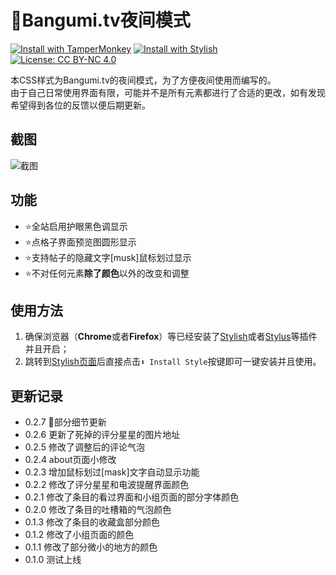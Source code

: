 # 🌙Bangumi.tv夜间模式  
[![Install with TamperMonkey](https://img.shields.io/badge/Install%20with-TamperMonkey-00adad.svg)][Install with TamperMonkey]
[![Install with Stylish](https://img.shields.io/badge/Install%20with-Stylish-00adad.svg)][Install with Stylish]
[![License: CC BY-NC 4.0](https://img.shields.io/badge/License-CC%20BY--NC%204.0-lightgrey.svg)](https://creativecommons.org/licenses/by-nc/4.0/)  

本CSS样式为Bangumi.tv的夜间模式，为了方便夜间使用而编写的。    
由于自己日常使用界面有限，可能并不是所有元素都进行了合适的更改，如有发现希望得到各位的反馈以便后期更新。  

## 截图  
![截图](https://userstyles.org/style_screenshots/139310_after.jpeg?r=1545484596)  


## 功能  

- ⭐全站启用护眼黑色调显示
- ⭐点格子界面预览图圆形显示
- ⭐支持帖子的隐藏文字[musk]鼠标划过显示
- ⭐不对任何元素**除了颜色**以外的改变和调整



## 使用方法  

1. 确保浏览器（**Chrome**或者**Firefox**）等已经安装了[Stylish](https://chrome.google.com/webstore/detail/stylish-custom-themes-for/fjnbnpbmkenffdnngjfgmeleoegfcffe?utm_source=chrome-ntp-icon)或者[Stylus](https://chrome.google.com/webstore/detail/stylus/clngdbkpkpeebahjckkjfobafhncgmne?utm_source=chrome-ntp-icon)等插件并且开启；
2. 跳转到[Stylish页面](https://userstyles.org/styles/139310/bangumi-tv)后直接点击`⬇ Install Style`按键即可一键安装并且使用。  



## 更新记录  
- 0.2.7 👑部分细节更新  
- 0.2.6 更新了死掉的评分星星的图片地址  
- 0.2.5 修改了调整后的评论气泡  
- 0.2.4 about页面小修改  
- 0.2.3 增加鼠标划过[mask]文字自动显示功能  
- 0.2.2 修改了评分星星和电波提醒界面颜色  
- 0.2.1 修改了条目的看过界面和小组页面的部分字体颜色  
- 0.2.0 修改了条目的吐槽箱的气泡颜色  
- 0.1.3 修改了条目的收藏盒部分颜色  
- 0.1.2 修改了小组页面的颜色  
- 0.1.1 修改了部分微小的地方的颜色  
- 0.1.0 测试上线  


[Install with TamperMonkey]: https://userstyles.org/styles/userjs/139310/bangumi-tv.user.js
[Install with Stylish]: https://userstyles.org/styles/139310/bangumi-tv


